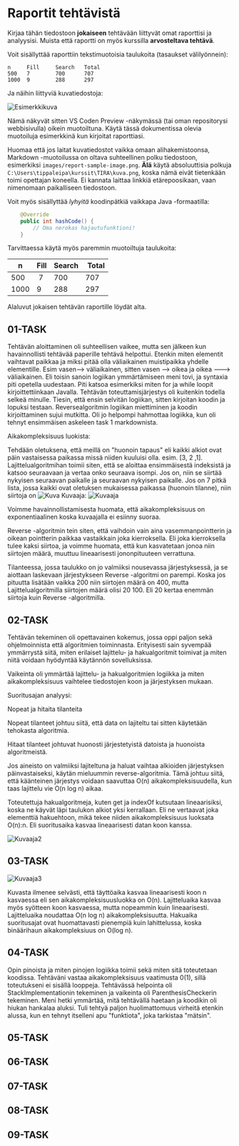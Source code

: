 # Raportit tehtävistä

Kirjaa tähän tiedostoon **jokaiseen** tehtävään liittyvät omat raporttisi ja analyysisi. Muista että raportti on myös kurssilla **arvosteltava tehtävä**.

Voit sisällyttää raporttiin tekstimuotoisia taulukoita (tasaukset välilyönnein):

```
n     Fill     Search   Total
500   7        700      707
1000  9        288      297
```

Ja näihin liittyviä kuvatiedostoja:

![Esimerkkikuva](report-sample-image.png)

Nämä näkyvät sitten VS Coden Preview -näkymässä (tai oman repositorysi webbisivulla) oikein muotoiltuna. Käytä tässä dokumentissa olevia muotoiluja esimerkkinä kun kirjoitat raporttiasi. 

Huomaa että jos laitat kuvatiedostot vaikka omaan alihakemistoonsa, Markdown -muotoilussa on oltava suhteellinen polku tiedostoon, esimerkiksi `images/report-sample-image.png`. **Älä** käytä absoluuttisia polkuja `C:\Users\tippaleipa\kurssit\TIRA\kuva.png`, koska nämä eivät tietenkään toimi opettajan koneella. Ei kannata laittaa linkkiä etärepoosikaan, vaan nimenomaan paikalliseen tiedostoon.

Voit myös sisällyttää *lyhyitä* koodinpätkiä vaikkapa Java -formaatilla:

```Java
	@Override
	public int hashCode() {
		// Oma nerokas hajautufunktioni!
	}
```
Tarvittaessa käytä myös paremmin muotoiltuja taulukoita:

| n	| Fill	| Search	| Total |
|-----|--------|--------|-------|
| 500	 | 7	| 700	| 707 |
| 1000 |	9	| 288	| 297 | 

Alaluvut jokaisen tehtävän raportille löydät alta.


## 01-TASK

Tehtävän aloittaminen oli suhteellisen vaikee, mutta sen jälkeen kun havainnollisti tehtävää paperille tehtävä helpottui. Etenkin miten elementit vaihtavat paikkaa ja miksi pitää olla väliaikainen muistipaikka yhdelle elementille. Esim vasen--> väliaikainen, sitten vasen --> oikea ja oikea ---> väliaikainen. Eli toisin sanoin logiikan ymmärtämiseen meni tovi, ja syntaxia piti opetella uudestaan. Piti katsoa esimerkiksi miten for ja while loopit kirjoittettiinkaan Javalla. Tehtävän toteuttamisjärjestys oli kuitenkin todella selkeä minulle. Tiesin, että ensin selvitän logiikan, sitten kirjoitan koodin ja lopuksi testaan. Reversealgoritmin logiikan miettiminen ja koodin kirjoittaminen sujui mutkitta. Oli jo helpompi hahmottaa logiikka, kun oli tehnyt ensimmäisen askeleen task 1 markdownista.

Aikakompleksisuus luokista:

Tehdään oletuksena, että meillä on "huonoin tapaus" eli kaikki alkiot ovat päin vastaisessa paikassa missä niiden kuuluisi olla. esim. [3, 2 ,1].
Lajittelualgoritmihan toimii siten, että se aloittaa ensimmäisestä indeksistä ja katsoo seuraavaan ja vertaa onko seuraava isompi. Jos on, niin se siirtää nykyisen seuraavan paikalle ja seuraavan nykyisen paikalle. Jos on 7 pitkä lista, jossa kaikki ovat oletuksen mukaisessa paikassa (huonoin tilanne), niin siirtoja on ![Kuva](kuva-7-summa.png)
Kuvaaja: ![Kuvaaja](kuvaaja.png) 

Voimme havainnollistamisesta huomata, että aikakompleksisuus on exponentiaalinen koska kuvaajalla ei esiinny suoraa.

Reverse -algoritmin tein siten, että vaihdoin vain aina vasemmanpointterin ja oikean pointterin paikkaa vastaikkain joka kierroksella. Eli joka kierroksella tulee kaksi siirtoa, ja voimme huomata, että kun kasvatetaan jonoa niin siirtojen määrä, muuttuu lineaarisesti jononpituuteen verrattuna.

Tilanteessa, jossa taulukko on jo valmiiksi nousevassa järjestyksessä, ja se aiottaan laskevaan järjestykseen Reverse -algoritmi on parempi. Koska jos pituutta lisätään vaikka 200 niin siirtojen määrä on 400, mutta Lajittelualgoritmilla siirtojen määrä olisi 20 100. Eli 20 kertaa enemmän siirtoja kuin Reverse -algoritmilla.

## 02-TASK
Tehtävän tekeminen oli opettavainen kokemus, jossa oppi paljon sekä ohjelmoinnista että algoritmien toiminnasta. Erityisesti sain syvempää ymmärrystä siitä, miten erilaiset lajittelu- ja hakualgoritmit toimivat ja miten niitä voidaan hyödyntää käytännön sovelluksissa.

Vaikeinta oli ymmärtää lajittelu- ja hakualgoritmien logiikka ja miten aikakompleksisuus vaihtelee tiedostojen koon ja järjestyksen mukaan.

Suoritusajan analyysi:

Nopeat ja hitaita tilanteita

Nopeat tilanteet johtuu siitä, että data on lajiteltu tai sitten käytetään tehokasta algoritmia.

Hitaat tilanteet johtuvat huonosti järjestetyistä datoista ja huonoista algoritmeistä.

Jos aineisto on valmiiksi lajiteltuna ja haluat vaihtaa alkioiden järjestyksen päinvastaiseksi, käytän mieluummin reverse-algoritmia. Tämä johtuu siitä, että käänteinen järjestys voidaan saavuttaa O(n) aikakompleksisuudella, kun taas lajittelu vie O(n log n) aikaa.

Toteutettuja hakualgoritmeja, kuten get ja indexOf kutsutaan lineaarisiksi, koska ne käyvät läpi taulukon alkiot yksi kerrallaan. Eli ne vertaavat joka elementtiä hakuehtoon, mikä tekee niiden aikakompleksisuus luoksata O(n):n. Eli suoritusaika kasvaa lineaarisesti datan koon kanssa.

 ![Kuvaaja2](kuvaaja3.png)
## 03-TASK
![Kuvaaja3](Kuvaaja4.png)

Kuvasta ilmenee selvästi, että täyttöaika kasvaa lineaarisesti koon n kasvaessa eli sen aikakompleksisuusluokka on O(n). Lajitteluaika kasvaa myös syötteen koon kasvaessa, mutta nopeammin kuin lineaarisesti. Lajitteluaika noudattaa O(n log n) aikakompleksisuutta. Hakuaika suoritusajat ovat huomattavasti pienempiä kuin lahittelussa, koska binäärihaun aikakompleksiuus on O(log n).


## 04-TASK
Opin pinoista ja miten pinojen logiikka toimii sekä miten sitä toteutetaan koodissa. Tehtäväni vastaa aikakompleksisuus vaatimusta 0(1), sillä toteutukseni ei sisällä looppeja. 
Tehtävässä helpointa oli StackImplementationin tekeminen ja vaikeinta oli ParenthesisCheckerin tekeminen. Meni hetki ymmärtää, mitä tehtävällä haetaan ja koodikin oli hiukan hankalaa aluksi. Tuli tehtyä paljon huolimattomuus virheitä etenkin alussa, kun en tehnyt itselleni apu "funktiota", joka tarkistaa "mätsin".

## 05-TASK

## 06-TASK

## 07-TASK

## 08-TASK

## 09-TASK